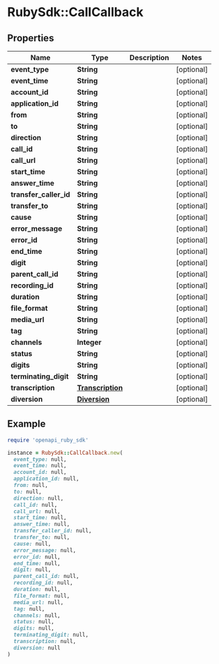 # RubySdk::CallCallback

## Properties

| Name | Type | Description | Notes |
| ---- | ---- | ----------- | ----- |
| **event_type** | **String** |  | [optional] |
| **event_time** | **String** |  | [optional] |
| **account_id** | **String** |  | [optional] |
| **application_id** | **String** |  | [optional] |
| **from** | **String** |  | [optional] |
| **to** | **String** |  | [optional] |
| **direction** | **String** |  | [optional] |
| **call_id** | **String** |  | [optional] |
| **call_url** | **String** |  | [optional] |
| **start_time** | **String** |  | [optional] |
| **answer_time** | **String** |  | [optional] |
| **transfer_caller_id** | **String** |  | [optional] |
| **transfer_to** | **String** |  | [optional] |
| **cause** | **String** |  | [optional] |
| **error_message** | **String** |  | [optional] |
| **error_id** | **String** |  | [optional] |
| **end_time** | **String** |  | [optional] |
| **digit** | **String** |  | [optional] |
| **parent_call_id** | **String** |  | [optional] |
| **recording_id** | **String** |  | [optional] |
| **duration** | **String** |  | [optional] |
| **file_format** | **String** |  | [optional] |
| **media_url** | **String** |  | [optional] |
| **tag** | **String** |  | [optional] |
| **channels** | **Integer** |  | [optional] |
| **status** | **String** |  | [optional] |
| **digits** | **String** |  | [optional] |
| **terminating_digit** | **String** |  | [optional] |
| **transcription** | [**Transcription**](Transcription.md) |  | [optional] |
| **diversion** | [**Diversion**](Diversion.md) |  | [optional] |

## Example

```ruby
require 'openapi_ruby_sdk'

instance = RubySdk::CallCallback.new(
  event_type: null,
  event_time: null,
  account_id: null,
  application_id: null,
  from: null,
  to: null,
  direction: null,
  call_id: null,
  call_url: null,
  start_time: null,
  answer_time: null,
  transfer_caller_id: null,
  transfer_to: null,
  cause: null,
  error_message: null,
  error_id: null,
  end_time: null,
  digit: null,
  parent_call_id: null,
  recording_id: null,
  duration: null,
  file_format: null,
  media_url: null,
  tag: null,
  channels: null,
  status: null,
  digits: null,
  terminating_digit: null,
  transcription: null,
  diversion: null
)
```

